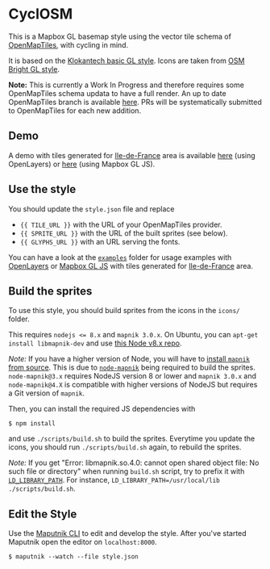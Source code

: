 CyclOSM
=======

This is a Mapbox GL basemap style using the vector tile schema of
[OpenMapTiles](https://github.com/openmaptiles/openmaptiles), with cycling in
mind.

It is based on the [Klokantech basic GL
style](https://github.com/openmaptiles/klokantech-basic-gl-style). Icons are
taken from [OSM Bright GL
style](https://github.com/openmaptiles/osm-bright-gl-style).

**Note:** This is currently a Work In Progress and therefore requires some
OpenMapTiles schema updata to have a full render. An up to date OpenMapTiles
branch is available
[here](https://github.com/Phyks/openmaptiles/tree/cyclosm). PRs will be
systematically submitted to OpenMapTiles for each new addition.


## Demo

A demo with tiles generated for
[Ile-de-France](https://en.wikipedia.org/wiki/%C3%8Ele-de-France) area is
available
[here](https://phyks.github.io/cyclosm-basic-gl-style/examples/openlayers.html)
(using OpenLayers) or
[here](https://phyks.github.io/cyclosm-basic-gl-style/examples/mapbox.html)
(using Mapbox GL JS).


## Use the style

You should update the `style.json` file and replace

* `{{ TILE_URL }}` with the URL of your OpenMapTiles
provider.
* `{{ SPRITE_URL }}` with the URL of the built sprites (see below).
* `{{ GLYPHS_URL }}` with an URL serving the fonts.

You can have a look at the [`examples`](examples/) folder for usage examples
with [OpenLayers](http://openlayers.org/) or [Mapbox GL
JS](https://www.mapbox.com/mapbox-gl-js/api/) with tiles generated for
[Ile-de-France](https://en.wikipedia.org/wiki/%C3%8Ele-de-France) area.

## Build the sprites

To use this style, you should build sprites from the icons in the `icons/`
folder.

This requires `nodejs <= 8.x` and `mapnik 3.0.x`. On Ubuntu, you can `apt-get
install libmapnik-dev` and use [this Node v8.x
repo](https://github.com/nodesource/distributions/blob/master/README.md#installation-instructions).

_Note:_ If you have a higher version of Node, you will have to [install
`mapnik` from
source](https://github.com/mapnik/mapnik/blob/master/INSTALL.md). This is due
to [`node-mapnik`](https://github.com/mapnik/node-mapnik) being required to
build the sprites. `node-mapnik@3.x` requires NodeJS version 8 or lower and
`mapnik 3.0.x` and `node-mapnik@4.X` is compatible with higher versions of
NodeJS but requires a Git version of `mapnik`.

Then, you can install the required JS dependencies with

```
$ npm install
```

and use `./scripts/build.sh` to build the sprites. Everytime you update the
icons, you should run `./scripts/build.sh` again, to rebuild the sprites.

_Note:_ If you get "Error: libmapnik.so.4.0: cannot open shared object file:
No such file or directory" when running `build.sh` script, try to prefix it
with
[`LD_LIBRARY_PATH`](http://tldp.org/HOWTO/Program-Library-HOWTO/shared-libraries.html).
For instance, `LD_LIBRARY_PATH=/usr/local/lib ./scripts/build.sh`.



## Edit the Style

Use the [Maputnik CLI](http://openmaptiles.org/docs/style/maputnik/) to edit and develop the style.
After you've started Maputnik open the editor on `localhost:8000`.

```
$ maputnik --watch --file style.json
```
